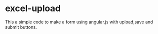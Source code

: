 # excel-upload
This a simple code to make a form using angular.js with upload,save and submit buttons.
